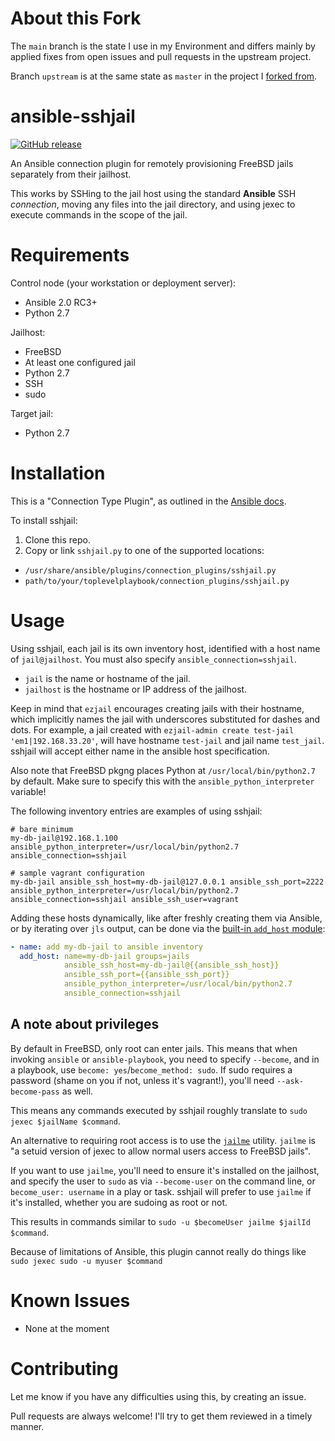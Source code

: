 # About this Fork

The `main` branch is the state I use in my Environment and differs mainly by applied fixes from open issues and pull requests in the upstream project.

Branch `upstream` is at the same state as `master` in the project I [forked from](https://github.com/austinhyde/ansible-sshjail).

# ansible-sshjail

[![GitHub release](https://img.shields.io/github/release/austinhyde/ansible-sshjail.svg?style=flat-square)](https://github.com/austinhyde/ansible-sshjail/releases)

An Ansible connection plugin for remotely provisioning FreeBSD jails separately from their jailhost.

This works by SSHing to the jail host using the standard **Ansible** SSH _connection_, moving any files into the jail directory, and using jexec to execute commands in the scope of the jail.

# Requirements

Control node (your workstation or deployment server):

* Ansible 2.0 RC3+
* Python 2.7

Jailhost:

* FreeBSD
* At least one configured jail
* Python 2.7
* SSH
* sudo

Target jail:

* Python 2.7

# Installation

This is a "Connection Type Plugin", as outlined in the [Ansible docs](http://docs.ansible.com/developing_plugins.html#connection-type-plugins).

To install sshjail:

1. Clone this repo.
2. Copy or link `sshjail.py` to one of the supported locations:
  * `/usr/share/ansible/plugins/connection_plugins/sshjail.py`
  * `path/to/your/toplevelplaybook/connection_plugins/sshjail.py`

# Usage

Using sshjail, each jail is its own inventory host, identified with a host name of `jail@jailhost`. You must also specify `ansible_connection=sshjail`.

* `jail` is the name or hostname of the jail.
* `jailhost` is the hostname or IP address of the jailhost.

Keep in mind that `ezjail` encourages creating jails with their hostname, which implicitly names the jail with underscores substituted for dashes and dots. For example, a jail created with `ezjail-admin create test-jail 'em1|192.168.33.20'`, will have hostname `test-jail` and jail name `test_jail`. sshjail will accept either name in the ansible host specification.

Also note that FreeBSD pkgng places Python at `/usr/local/bin/python2.7` by default. Make sure to specify this with the `ansible_python_interpreter` variable!

The following inventory entries are examples of using sshjail:

```
# bare minimum
my-db-jail@192.168.1.100 ansible_python_interpreter=/usr/local/bin/python2.7 ansible_connection=sshjail

# sample vagrant configuration
my-db-jail ansible_ssh_host=my-db-jail@127.0.0.1 ansible_ssh_port=2222 ansible_python_interpreter=/usr/local/bin/python2.7 ansible_connection=sshjail ansible_ssh_user=vagrant
```

Adding these hosts dynamically, like after freshly creating them via Ansible, or by iterating over `jls` output, can be done via the [built-in `add_host` module](http://docs.ansible.com/add_host_module.html):

```YAML
- name: add my-db-jail to ansible inventory
  add_host: name=my-db-jail groups=jails
            ansible_ssh_host=my-db-jail@{{ansible_ssh_host}}
            ansible_ssh_port={{ansible_ssh_port}}
            ansible_python_interpreter=/usr/local/bin/python2.7
            ansible_connection=sshjail
```

## A note about privileges

By default in FreeBSD, only root can enter jails. This means that when invoking `ansible` or `ansible-playbook`,
you need to specify `--become`, and in a playbook, use `become: yes`/`become_method: sudo`. If sudo requires a password
(shame on you if not, unless it's vagrant!), you'll need `--ask-become-pass` as well.

This means any commands executed by sshjail roughly translate to `sudo jexec $jailName $command`.

An alternative to requiring root access is to use the [`jailme`](http://www.freshports.org/sysutils/jailme) utility.
`jailme` is "a setuid version of jexec to allow normal users access to FreeBSD jails".

If you want to use `jailme`, you'll need to ensure it's installed on the jailhost, and specify the user to `sudo` as
via `--become-user` on the command line, or `become_user: username` in a play or task. sshjail will prefer to use `jailme`
if it's installed, whether you are sudoing as root or not.

This results in commands similar to `sudo -u $becomeUser jailme $jailId $command`.

Because of limitations of Ansible, this plugin cannot really do things like `sudo jexec sudo -u myuser $command`

# Known Issues

- None at the moment

# Contributing

Let me know if you have any difficulties using this, by creating an issue.

Pull requests are always welcome! I'll try to get them reviewed in a timely manner.
